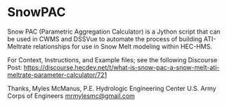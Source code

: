 # SnowPAC
Snow PAC (Parametric Aggregation Calculator) is a Jython script that can be used in CWMS and DSSVue to automate the process of building ATI-Meltrate relationships for use in Snow Melt modeling within HEC-HMS.

For Context, Instructions, and Example files; see the following Discourse Post: https://discourse.hecdev.net/t/what-is-snow-pac-a-snow-melt-ati-meltrate-parameter-calculator/721

Thanks,
Myles McManus, P.E.
Hydrologic Engineering Center
U.S. Army Corps of Engineers
mrmylesmc@gmail.com
